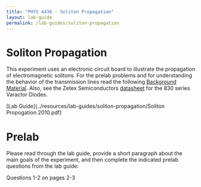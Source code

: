 ```yaml
---
title: "PHYS 4430 - Soliton Propagation"
layout: lab-guide
permalink: /lab-guides/soliton-propagation
---
```


# Soliton Propagation

This experiment uses an electronic circuit board to illustrate the propagation of electromagnetic solitons. For the prelab problems and for understanding the behavior of the transmission lines read the following [Background Material](../resources/lab-guides/soliton-propagation/transmissionLinesAndsoliton_background_2002.pdf). Also, see the Zetex Semiconductors [datasheet](../resources/lab-guides/soliton-propagation/Zetex_830series_varactors.pdf) for the 830 series Varactor Diodes.

[Lab Guide](../resources/lab-guides/soliton-propagation/Soliton Propogation 2010.pdf)

# Prelab

Please read through the lab guide, provide a short paragraph about the main goals of the experiment, and then complete the indicated prelab questions from the lab guide:

Questions 1-2 on pages 2-3
